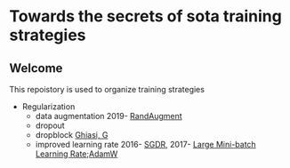# Towards the secrets of sota training strategies
## Welcome
This repoistory is used to organize training strategies 
- Regularization
  - data augmentation 2019- <a href="https://arxiv.org/abs/1909.13719">RandAugment</a>
  - dropout
  - dropblock <a href="https://arxiv.org/abs/1810.12890">Ghiasi, G</a>
  - improved learning rate 2016- <a href="https://arxiv.org/abs/1608.03983">SGDR</a>, 2017- <a href="https://arxiv.org/abs/1706.02677">Large Mini-batch Learning Rate</a>;<a href='https://arxiv.org/abs/1711.05101'>AdamW</a>
